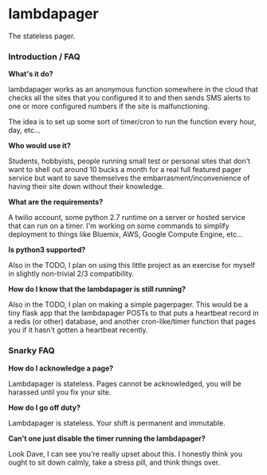 # lambdapager
The stateless pager.

### Introduction / FAQ

**What's it do?**

lambdapager works as an anonymous function somewhere in the cloud
that checks all the sites that you configured it to and then sends
SMS alerts to one or more configured numbers if the site is malfunctioning.

The idea is to set up some sort of timer/cron to run the function
every hour, day, etc...

**Who would use it?**

Students, hobbyists, people running small test or personal sites that don't
want to shell out around 10 bucks a month for a real full featured pager
service but want to save themselves the embarrasment/inconvenience of
having their site down without their knowledge.

**What are the requirements?**

A twilio account, some python 2.7 runtime on a server or hosted service that
can run on a timer. I'm working on some commands to simplify deployment to
things like Bluemix, AWS, Google Compute Engine, etc...

**Is python3 supported?**

Also in the TODO, I plan on using this little project as an exercise for
myself in slightly non-trivial 2/3 compatibility.

**How do I know that the lambdapager is still running?**

Also in the TODO, I plan on making a simple pagerpager. This would be a
tiny flask app that the lambdapager POSTs to that puts a heartbeat record
in a redis (or other) database, and another cron-like/timer function that
pages you if it hasn't gotten a heartbeat recently.

### Snarky FAQ

**How do I acknowledge a page?**

Lambdapager is stateless. Pages cannot be acknowledged, you will be
harassed until you fix your site.

**How do I go off duty?**

Lambdapager is stateless. Your shift is permanent and immutable.

**Can't one just disable the timer running the lambdapager?**

Look Dave, I can see you're really upset about this. I honestly think
you ought to sit down calmly, take a stress pill, and think things over.
